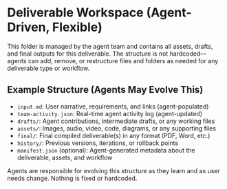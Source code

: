 # Deliverable Workspace (Agent-Driven, Flexible)

This folder is managed by the agent team and contains all assets, drafts, and final outputs for this deliverable. The structure is not hardcoded—agents can add, remove, or restructure files and folders as needed for any deliverable type or workflow.

## Example Structure (Agents May Evolve This)
- `input.md`: User narrative, requirements, and links (agent-populated)
- `team-activity.json`: Real-time agent activity log (agent-updated)
- `drafts/`: Agent contributions, intermediate drafts, or any working files
- `assets/`: Images, audio, video, code, diagrams, or any supporting files
- `final/`: Final compiled deliverable(s) in any format (PDF, Word, etc.)
- `history/`: Previous versions, iterations, or rollback points
- `manifest.json` (optional): Agent-generated metadata about the deliverable, assets, and workflow

Agents are responsible for evolving this structure as they learn and as user needs change. Nothing is fixed or hardcoded.
